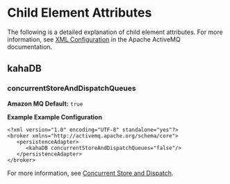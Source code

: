 # Child Element Attributes<a name="child-element-details"></a>

The following is a detailed explanation of child element attributes\. For more information, see [XML Configuration](http://activemq.apache.org/xml-configuration.html) in the Apache ActiveMQ documentation\.

## kahaDB<a name="kahaDB"></a>

### concurrentStoreAndDispatchQueues<a name="concurrentStoreAndDispatchQueues"></a>

**Amazon MQ Default:** `true`

**Example Example Configuration**  

```
<?xml version="1.0" encoding="UTF-8" standalone="yes"?>
<broker xmlns="http://activemq.apache.org/schema/core">
   <persistenceAdapter>
      <kahaDB concurrentStoreAndDispatchQueues="false"/>
   </persistenceAdapter>
</broker>
```

For more information, see [Concurrent Store and Dispatch](concurrent-store-and-dispatch.md)\.